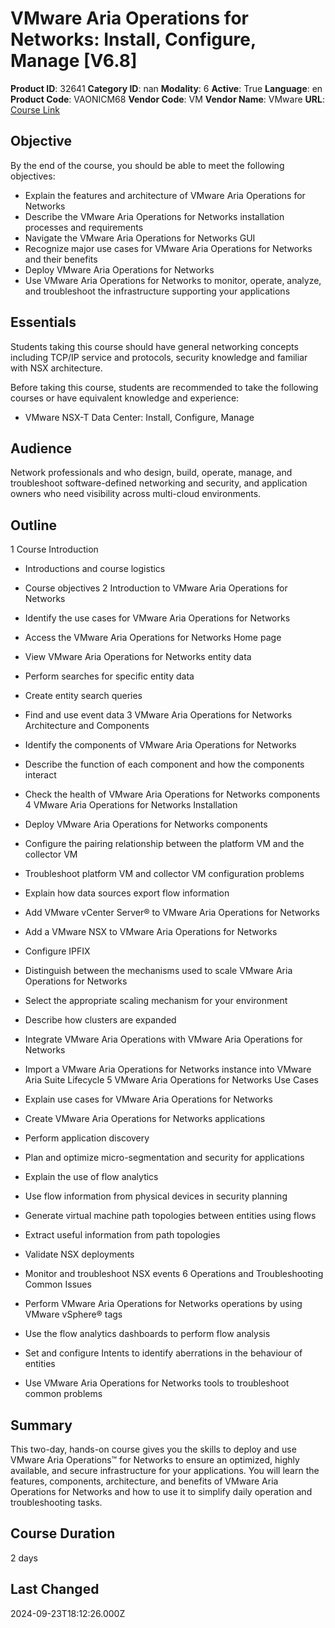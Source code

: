 # VMware Aria Operations for Networks: Install, Configure, Manage [V6.8]

**Product ID**: 32641
**Category ID**: nan
**Modality**: 6
**Active**: True
**Language**: en
**Product Code**: VAONICM68
**Vendor Code**: VM
**Vendor Name**: VMware
**URL**: [Course Link](https://www.fastlaneus.com/course/vmware-vaonicm68)

## Objective
By the end of the course, you should be able to meet the following objectives:



- Explain the features and architecture of VMware Aria Operations for Networks
- Describe the VMware Aria Operations for Networks installation processes and requirements
- Navigate the VMware Aria Operations for Networks GUI
- Recognize major use cases for VMware Aria Operations for Networks and their benefits
- Deploy VMware Aria Operations for Networks
- Use VMware Aria Operations for Networks to monitor, operate, analyze, and troubleshoot the infrastructure supporting your applications

## Essentials
Students taking this course should have general networking concepts including TCP/IP service and protocols, security knowledge and familiar with NSX architecture.

Before taking this course, students are recommended to take the following courses or have equivalent knowledge and experience:



- VMware NSX-T Data Center: Install, Configure, Manage

## Audience
Network professionals and who design, build, operate, manage, and troubleshoot software-defined networking and security, and application owners who need visibility across multi-cloud environments.

## Outline
1 Course Introduction


- Introductions and course logistics
- Course objectives
2 Introduction to VMware Aria Operations for Networks


- Identify the use cases for VMware Aria Operations for Networks
- Access the VMware Aria Operations for Networks Home page
- View VMware Aria Operations for Networks entity data
- Perform searches for specific entity data
- Create entity search queries
- Find and use event data
3 VMware Aria Operations for Networks Architecture and Components


- Identify the components of VMware Aria Operations for Networks
- Describe the function of each component and how the components interact
- Check the health of VMware Aria Operations for Networks components
4 VMware Aria Operations for Networks Installation


- Deploy VMware Aria Operations for Networks components
- Configure the pairing relationship between the platform VM and the collector VM
- Troubleshoot platform VM and collector VM configuration problems
- Explain how data sources export flow information
- Add VMware vCenter Server® to VMware Aria Operations for Networks
- Add a VMware NSX to VMware Aria Operations for Networks
- Configure IPFIX
- Distinguish between the mechanisms used to scale VMware Aria Operations for Networks
- Select the appropriate scaling mechanism for your environment
- Describe how clusters are expanded
- Integrate VMware Aria Operations with VMware Aria Operations for Networks
- Import a VMware Aria Operations for Networks instance into VMware Aria Suite Lifecycle
5 VMware Aria Operations for Networks Use Cases


- Explain use cases for VMware Aria Operations for Networks
- Create VMware Aria Operations for Networks applications
- Perform application discovery
- Plan and optimize micro-segmentation and security for applications
- Explain the use of flow analytics
- Use flow information from physical devices in security planning
- Generate virtual machine path topologies between entities using flows
- Extract useful information from path topologies
- Validate NSX deployments
- Monitor and troubleshoot NSX events
6 Operations and Troubleshooting Common Issues


- Perform VMware Aria Operations for Networks operations by using VMware vSphere® tags
- Use the flow analytics dashboards to perform flow analysis
- Set and configure Intents to identify aberrations in the behaviour of entities
- Use VMware Aria Operations for Networks tools to troubleshoot common problems

## Summary
This two-day, hands-on course gives you the skills to deploy and use VMware Aria Operations™ for Networks to ensure an optimized, highly available, and secure infrastructure for your applications. You will learn the features, components, architecture, and benefits of VMware Aria Operations for Networks and how to use it to simplify daily operation and troubleshooting tasks.

## Course Duration
2 days

## Last Changed
2024-09-23T18:12:26.000Z
